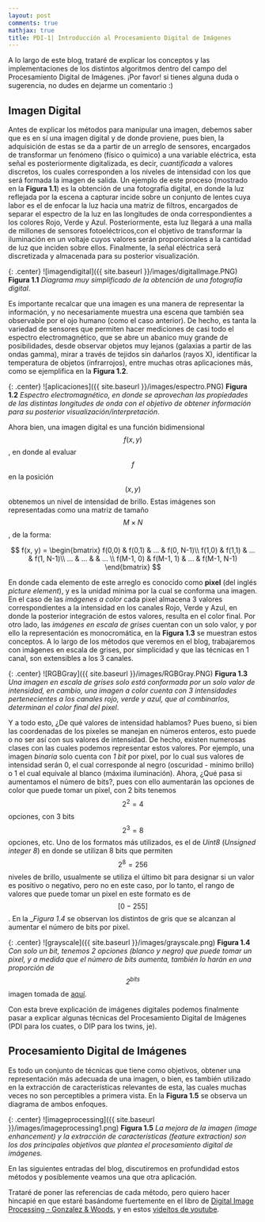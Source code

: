 ```yaml
---
layout: post
comments: true
mathjax: true
title: PDI-1| Introducción al Procesamiento Digital de Imágenes
---
```

A lo largo de este blog, trataré de explicar los conceptos y las implementaciones de los distintos algoritmos dentro del campo del Procesamiento Digital de Imágenes. ¡Por favor! si tienes alguna duda o sugerencia, no dudes en dejarme un comentario :)


## Imagen Digital

Antes de explicar los métodos para manipular una imagen, debemos saber que es en sí una imagen digital y de donde proviene, pues bien, la adquisición de estas se da a partir de un arreglo de sensores, encargados de transformar un fenómeno (físico o químico) a una variable eléctrica, esta señal es posteriormente digitalizada, es decir, _cuantificada_ a valores discretos, los cuales corresponden a los niveles de intensidad con los que será formada la imagen de salida. Un ejemplo de este proceso (mostrado en la __Figura 1.1__) es la obtención de una fotografía digital, en donde la luz reflejada por la escena a capturar incide sobre un conjunto de lentes cuya labor es el de enfocar la luz hacia una matriz de filtros, encargados de separar el espectro de la luz en las longitudes de onda correspondientes a los colores Rojo, Verde y Azul. Posteriormente, esta luz llegará a una malla de millones de sensores fotoeléctricos,con el objetivo de transformar la iluminación en un voltaje cuyos valores serán proporcionales a la cantidad de luz que inciden sobre ellos. Finalmente, la señal eléctrica será discretizada y almacenada para su posterior visualización.

{: .center}
![imagendigital]({{ site.baseurl }}/images/digitalImage.PNG)
 __Figura 1.1__ _Diagrama muy simplificado de la obtención de una fotografía digital_.

Es importante recalcar que una imagen es una manera de representar la información, y no necesariamente muestra una escena que también sea observable por el ojo humano (como el caso anterior). De hecho, es tanta la variedad de sensores que permiten hacer mediciones de casi todo el espectro electromagnético, que se abre un abanico muy grande de posibilidades, desde observar objetos muy lejanos (galaxias a partir de las ondas gamma), mirar a través de tejidos sin dañarlos (rayos X), identificar la temperatura de objetos (infrarrojos), entre muchas otras aplicaciones más, como se ejemplifica en la __Figura 1.2__.

{: .center}
![aplicaciones]({{ site.baseurl }}/images/espectro.PNG)
 __Figura 1.2__ _Espectro electromagnético, en donde se aprovechan las propiedades de las distintas longitudes de onda con el objetivo de obtener información para su posterior visualización/interpretación_.

Ahora bien, una imagen digital es una función bidimensional $$f(x, y)$$, en donde al evaluar $$f$$ en la posición $$(x, y)$$ obtenemos un nivel de intensidad de brillo. Estas imágenes son representadas como una matriz de tamaño $$M \times N$$, de la forma:

$$
f(x, y) = \begin{bmatrix}
f(0,0) & f(0,1) & ... & f(0, N-1)\\ 
f(1,0) & f(1,1) & ... & f(1, N-1)\\ 
... & ... &  & ... \\ 
f(M-1, 0) & f(M-1, 1) & ... & f(M-1, N-1)
\end{bmatrix}
$$

En donde cada elemento de este arreglo es conocido como __pixel__ (del inglés _picture element_), y es la unidad mínima
por la cual se conforma una imagen. En el caso de las _imágenes a color_ cada pixel almacena 3 valores correspondientes a la intensidad en los canales Rojo, Verde y Azul, en donde la posterior integración de estos valores, resulta en el color final. Por otro lado, las _imágenes en escala de grises_ cuentan con un solo valor, y por ello la representación es monocromática, en la __Figura 1.3__ se muestran estos conceptos. A lo largo de los métodos que veremos en el blog, trabajaremos con imágenes en escala de grises, por simplicidad y que las técnicas en 1 canal, son extensibles a los 3 canales.

{: .center}
![RGBGray]({{ site.baseurl }}/images/RGBGray.PNG)
 __Figura 1.3__ _Una imagen en escala de grises solo está conformada por un solo valor de intensidad, en cambio, una imagen a color cuenta con 3 intensidades pertenecientes a los canales rojo, verde y azul, que al combinarlos, determinan el color final del pixel_.

Y a todo esto, ¿De qué valores de intensidad hablamos? Pues bueno, si bien las coordenadas de los pixeles se manejan en números enteros, esto puede o no ser así con sus valores de intensidad. De hecho, existen numerosas clases con las cuales podemos representar estos valores. Por ejemplo, una imagen _binaria_ solo cuenta con _1 bit_ por pixel, por lo cual sus valores de intensidad serán 0, el cual corresponde al negro (oscuridad - mínimo brillo) o 1 el cual equivale al blanco (máxima iluminación). Ahora, ¿Qué pasa si aumentamos el número de bits?, pues con ello aumentarán las opciones de color que puede tomar un pixel, con 2 bits tenemos $$2^{2} = 4$$ opciones, con 3 bits $$2^{3} = 8$$ opciones, etc. Uno de los formatos más utilizados, es el de _Uint8_ (_Unsigned integer 8_) en donde se utilizan 8 bits que permiten $$2^{8} = 256$$ niveles de brillo, usualmente se utiliza el último bit para designar si un valor es positivo o negativo, pero no en este caso, por lo tanto, el rango de valores que puede tomar un pixel en este formato es de $$[0 - 255]$$. En la __Figura 1.4_ se observan los distintos de gris que se alcanzan al aumentar el número de bits por pixel.

{: .center}
![grayscale]({{ site.baseurl }}/images/grayscale.png)
 __Figura 1.4__ _Con solo un bit, tenemos 2 opciones (blanco y negro) que puede tomar un pixel, y a medida que el número de bits aumenta, también lo harán en una proporción de $$2^{bits}$$_ imagen tomada de [aquí](https://petapixel.com/2018/09/19/8-12-14-vs-16-bit-depth-what-do-you-really-need/).

Con esta breve explicación de imágenes digitales podemos finalmente pasar a explicar algunas técnicas del Procesamiento Digital de Imágenes (PDI para los cuates, o DIP para los twins, je). 


## Procesamiento Digital de Imágenes
Es todo un conjunto de técnicas que tiene como objetivos, obtener una representación más adecuada de una imagen, o bien, es también utilizado en la extracción de características relevantes de esta, las cuales muchas veces no son perceptibles a primera vista. En la __Figura 1.5__ se observa un diagrama de ambos enfoques.

{: .center}
![imageprocessing]({{ site.baseurl }}/images/imageprocessing1.png)
 __Figura 1.5__ _La mejora de la imagen (image enhancement) y la extracción de características (feature extraction) son los dos principales objetivos que plantea el procesamiento digital de imágenes._

En las siguientes entradas del blog, discutiremos en profundidad estos métodos y posiblemente veamos una que otra aplicación. 

Trataré de poner las referencias de cada método, pero quiero hacer hincapié en que estaré basándome fuertemente en el libro de [Digital Image Processing - Gonzalez & Woods](https://www.amazon.com/Digital-Image-Processing-Rafael-Gonzalez/dp/0133356728), y en estos [videítos de youtube](https://www.youtube.com/watch?v=UhDlL-tLT2U&list=PLuh62Q4Sv7BUf60vkjePfcOQc8sHxmnDX).






